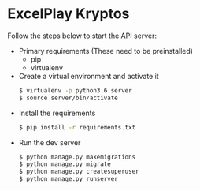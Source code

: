 # ExcelPlay Kryptos
Follow the steps below to start the API server:
  - Primary requirements (These need to be preinstalled)
    - pip
    - virtualenv
  - Create a virtual environment and activate it
    ```sh
    $ virtualenv -p python3.6 server
    $ source server/bin/activate
    ```
  - Install the requirements
    ```sh
    $ pip install -r requirements.txt
    ```
  - Run the dev server
    ```sh
    $ python manage.py makemigrations
    $ python manage.py migrate
    $ python manage.py createsuperuser
    $ python manage.py runserver
    ```